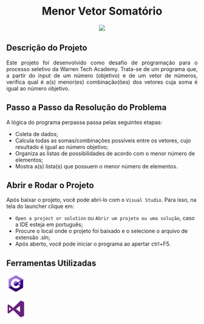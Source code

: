 <h1 align="center"> Menor Vetor Somatório </h1>
  
<p align="center">
<img src="/Imagens/Menor%20Vetor%20Somatório.png" width=300> </p>

## Descrição do Projeto
<p align="justify">
  Este projeto foi desenvolvido como desafio de programação para o processo seletivo da Warren Tech Academy. Trata-se de um programa que, a partir do input de um número (objetivo) e de um vetor de números, verifica qual é a(s) menor(es) combinação(ões) dos vetores cuja soma é igual ao número objetivo. </p>
  

 
## Passo a Passo da Resolução do Problema
  
  A lógica do programa perpassa passa pelas seguintes etapas:
  - Coleta de dados;
  - Calcula todas as somas/combinações possíveis entre os vetores, cujo resultado é igual ao número objetivo;
  - Organiza as listas de possibilidades de acordo com o menor número de elementos;
  - Mostra a(s) lista(s) que possuem o menor número de elementos.
      
## Abrir e Rodar o Projeto

Após baixar o projeto, você pode abrí-lo com o `Visual Studio`. Para isso, na tela do launcher clique em:
  - `Open a project or solution` ou `Abrir um projeto ou uma solução`, caso a IDE esteja em português;
  - Procure o local onde o projeto foi baixado e o selecione o arquivo de extensão .sln;
  - Após aberto, você pode iniciar o programa ao apertar ctrl+F5.
  
 ## Ferramentas Utilizadas
  
<a href="https://docs.microsoft.com/pt-br/dotnet/csharp/"><img src="/Imagens/C%23%20Logo.png" width="50">
  
<a href="https://visualstudio.microsoft.com/pt-br/vs/"><img src="/Imagens/Visual%20Studio%20Logo.png" width="50">
  
